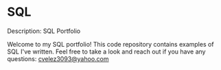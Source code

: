 # SQL
Description: SQL Portfolio

Welcome to my SQL portfolio! This code repository contains examples of SQL I've written. Feel free to take a look and reach out if you have any questions: cvelez3093@yahoo.com
